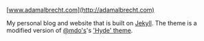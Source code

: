 [www.adamalbrecht.com](http://adamalbrecht.com)

My personal blog and website that is built on [Jekyll](jekyllrb.com). The theme is a modified version of [@mdo's](https://github.com/mdo)'s ['Hyde' theme](http://andhyde.com).
